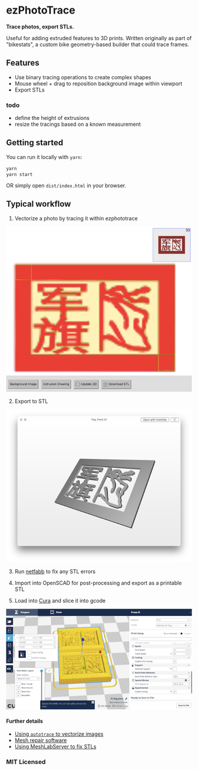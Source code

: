 # ezPhotoTrace

**Trace photos, export STLs.**

Useful for adding extruded features to 3D prints. Written originally as part of "bikestats", a custom bike geometry-based builder that could trace frames.

## Features

- Use binary tracing operations to create complex shapes
- Mouse wheel + drag to reposition background image within viewport
- Export STLs

### todo

- define the height of extrusions
- resize the tracings based on a known measurement

## Getting started

You can run it locally with `yarn`:

```
yarn
yarn start
```

OR simply open `dist/index.html` in your browser.

## Typical workflow

1. Vectorize a photo by tracing it within ezphototrace

![vectorize](1.png)

2. Export to STL

![vectorize](2.png)

3. Run [netfabb](https://service.netfabb.com) to fix any STL errors

4. Import into OpenSCAD for post-processing and export as a printable STL

5. Load into [Cura](https://ultimaker.com/en/products/cura-software) and slice it into gcode

![vectorize](5.png)

#### Further details

- [Using `autotrace` to vectorize images](http://autotrace.sourceforge.net/index.html#download)
- [Mesh repair software](http://www.meshrepair.org/)
- [Using MeshLabServer to fix STLs](https://sourceforge.net/p/meshlab/discussion/499532/thread/ee1fb697/?limit=25)

### MIT Licensed
